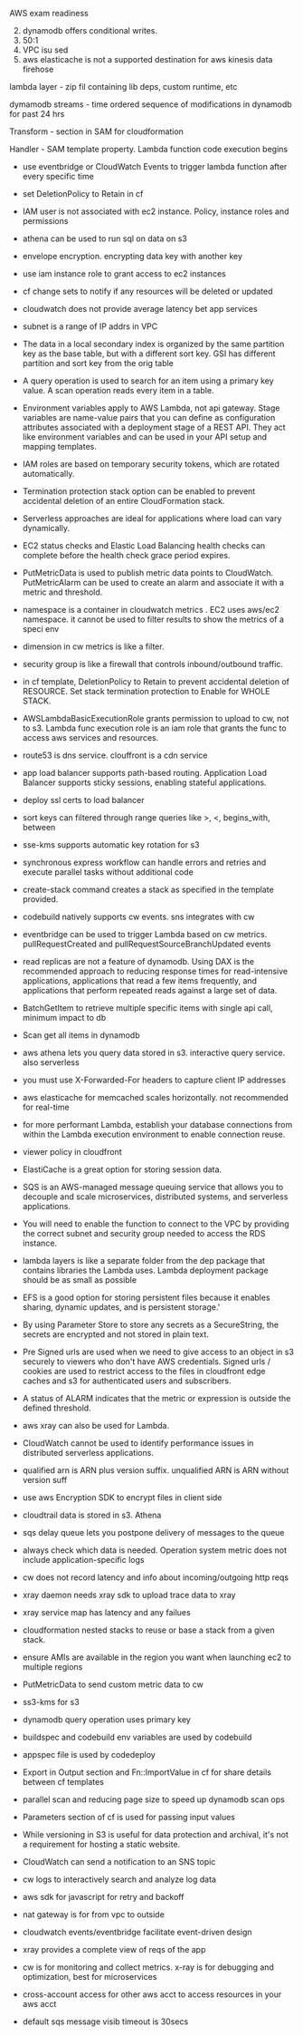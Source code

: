 AWS exam readiness

2. dynamodb offers conditional writes.
5. 50:1
7. VPC isu sed 
9. aws elasticache is not a supported destination for aws kinesis data firehose 

lambda layer - zip fil containing lib deps, custom runtime, etc

dymamodb streams - time ordered sequence of modifications in dynamodb for past 24 hrs

Transform - section in SAM for cloudformation

Handler - SAM template property. Lambda function code execution begins

- use eventbridge or CloudWatch Events to trigger lambda function after every specific time

- set DeletionPolicy to Retain in cf

- IAM user is not associated with ec2 instance. Policy, instance roles and 
permissions

- athena can be used to run sql on data on s3
- envelope encryption. encrypting data key with another key
- use iam instance role to grant access to ec2 instances
- cf change sets to notify if any resources will be deleted or updated
- cloudwatch does not provide average latency bet app services
- subnet is a range of IP addrs in VPC
- The data in a local secondary index is organized by the same partition key as the base table, but with a different sort key. GSI has different partition and sort key from the orig table
- A query operation is used to search for an item using a primary key value. A scan operation reads every item in a table.
- Environment variables apply to AWS Lambda, not api gateway. Stage variables are name-value pairs that you can define as configuration attributes associated with a deployment stage of a REST API. They act like environment variables and can be used in your API setup and mapping templates.
- IAM roles are based on temporary security tokens, which are rotated automatically.
- Termination protection stack option can be enabled to prevent accidental deletion of an entire CloudFormation stack.
- Serverless approaches are ideal for applications where load can vary dynamically.
- EC2 status checks and Elastic Load Balancing health checks can complete before the health check grace period expires.
-  PutMetricData is used to publish metric data points to CloudWatch. PutMetricAlarm can be used to create an alarm and associate it with a metric and threshold.
-  namespace is a container in cloudwatch metrics . EC2 uses aws/ec2 namespace. it cannot be used to filter results to show the metrics of a speci env
- dimension in cw metrics is like a filter.
- security group is like a firewall that controls inbound/outbound traffic.
- in cf template, DeletionPolicy to Retain to prevent accidental deletion of RESOURCE. Set stack termination protection to Enable for WHOLE STACK.
- AWSLambdaBasicExecutionRole grants permission to upload to cw, not to s3. Lambda func execution role is an iam role that grants the func to access aws services and resources.
- route53 is dns service. clouffront is a cdn service
- app load balancer supports path-based routing. Application Load Balancer supports sticky sessions, enabling stateful applications.
- deploy ssl certs to load balancer
- sort keys can filtered through range queries like >, <, begins_with, between
- sse-kms supports automatic key rotation for s3
- synchronous express workflow can handle errors and retries and execute parallel tasks without additional code
- create-stack command creates a stack as specified in the template provided.
- codebuild natively supports cw events. sns integrates with cw
- eventbridge can be used to trigger Lambda based on cw metrics. pullRequestCreated and pullRequestSourceBranchUpdated events
- read replicas are not a feature of dynamodb. Using DAX is the recommended approach to reducing response times for read-intensive applications, applications that read a few items frequently, and applications that perform repeated reads against a large set of data.
- BatchGetItem to retrieve multiple specific items with single api call, minimum impact to db
- Scan get all items in dynamodb
- aws athena lets you query data stored in s3. interactive query service. also serverless
- you must use X-Forwarded-For headers to capture client IP addresses
- aws elasticache for memcached scales horizontally. not recommended for real-time
- for more performant Lambda, establish your database connections from within the Lambda execution environment to enable connection reuse.
- viewer policy in cloudfront
- ElastiCache is a great option for storing session data.
- SQS is an AWS-managed message queuing service that allows you to decouple and scale microservices, distributed systems, and serverless applications.
- You will need to enable the function to connect to the VPC by providing the correct subnet and security group needed to access the RDS instance.
- lambda layers is like a separate folder from the dep package that contains libraries the Lambda uses. Lambda deployment package should be as small as possible
- EFS is a good option for storing persistent files because it enables sharing, dynamic updates, and is persistent storage.'
- By using Parameter Store to store any secrets as a SecureString, the secrets are encrypted and not stored in plain text.
- Pre Signed urls are used when we need to give access to an object in s3 securely to viewers who don't have AWS credentials. Signed urls / cookies are used to restrict access to the files in cloudfront edge caches and s3 for authenticated users and subscribers.
- A status of ALARM indicates that the metric or expression is outside the defined threshold.
- aws xray can also be used for Lambda.
- CloudWatch cannot be used to identify performance issues in distributed serverless applications.
- qualified arn is ARN plus version suffix. unqualified ARN is ARN without version suff
- use aws Encryption SDK to encrypt files in client side
- cloudtrail data is stored in s3. Athena
- sqs delay queue lets you postpone delivery of messages to the queue
- always check which data is needed. Operation system metric does not include application-specific logs
- cw does not record latency and info about incoming/outgoing http reqs
- xray daemon needs xray sdk to upload trace data to xray
- xray service map has latency and any failues
- cloudformation nested stacks to reuse or base a stack from a given stack.
- ensure AMIs are available in the region you want when launching ec2 to multiple regions
- PutMetricData to send custom metric data to cw
- ss3-kms for s3 
- dynamodb query operation uses primary key
- buildspec and codebuild env variables are used by codebuild
- appspec file is used by codedeploy
- Export in Output section and Fn::ImportValue in cf for share details between cf templates
- parallel scan and reducing page size to speed up dynamodb scan ops
- Parameters section of cf is used for passing input values
- While versioning in S3 is useful for data protection and archival, it's not a requirement for hosting a static website.
- CloudWatch can send a notification to an SNS topic
- cw logs to interactively search and analyze log data
- aws sdk for javascript for retry and backoff
- nat gateway is for from vpc to outside
- cloudwatch events/eventbridge facilitate event-driven design
- xray provides a complete view of reqs of the app
- cw is for monitoring and collect metrics. x-ray is for debugging and optimization, best for microservices
- cross-account access for other aws acct to access resources in your aws acct
- default sqs message visib timeout is 30secs